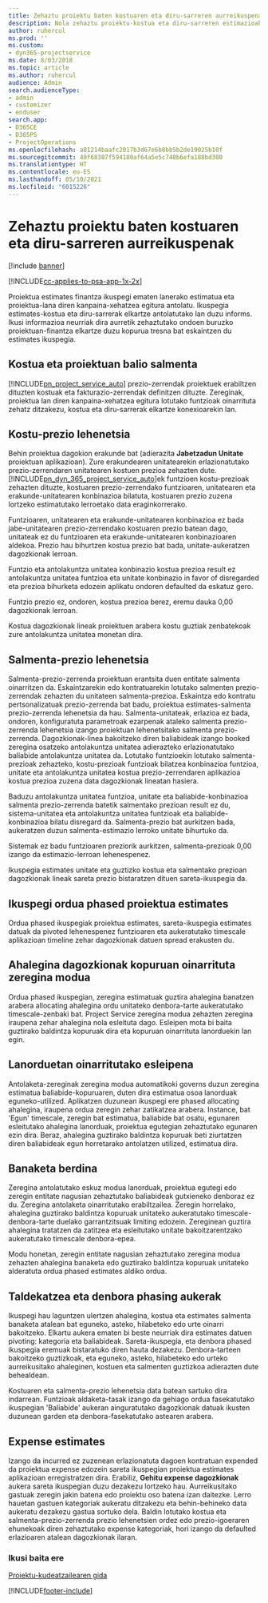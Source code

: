 ```yaml
---
title: Zehaztu proiektu baten kostuaren eta diru-sarreren aurreikuspenak
description: Nola zehaztu proiektu-kostua eta diru-sarreren estimazioak Project Service-n
author: ruhercul
ms.prod: ''
ms.custom:
- dyn365-projectservice
ms.date: 8/03/2018
ms.topic: article
ms.author: ruhercul
audience: Admin
search.audienceType:
- admin
- customizer
- enduser
search.app:
- D365CE
- D365PS
- ProjectOperations
ms.openlocfilehash: a81214baafc2017b3d67e6b8bb5b2de19025b10f
ms.sourcegitcommit: 40f68387f594180af64a5e5c748b6efa188bd300
ms.translationtype: HT
ms.contentlocale: eu-ES
ms.lasthandoff: 05/10/2021
ms.locfileid: "6015226"
---
```

# <a name="determine-project-cost-and-revenue-estimates"></a>Zehaztu proiektu baten kostuaren eta diru-sarreren aurreikuspenak 

[!include [banner](../includes/psa-now-project-operations.md)]

[!INCLUDE[cc-applies-to-psa-app-1x-2x](../includes/cc-applies-to-psa-app-1x-2x.md)]

Proiektua estimates finantza ikuspegi ematen lanerako estimatua eta proiektua-lana diren kanpaina-xehatzea egitura antolatu. Ikuspegia estimates-kostua eta diru-sarrerak elkartze antolatutako lan duzu informs. Ikusi informazioa neurriak dira aurretik zehaztutako ondoen buruzko proiektuan-finantza elkartze duzu kopurua tresna bat eskaintzen du estimates ikuspegia.  
  
## <a name="cost-and-sales-value-of-the-project"></a>Kostua eta proiektuan balio salmenta  
[!INCLUDE[pn_project_service_auto](../includes/pn-project-service-auto.md)] prezio-zerrendak proiektuek erabiltzen dituzten kostuak eta fakturazio-zerrendak definitzen dituzte. Zereginak, proiektua lan diren kanpaina-xehatzea egitura lotutako funtzioak oinarrituta zehatz ditzakezu, kostua eta diru-sarrerak elkartze konexioarekin lan.  
  
## <a name="cost-price-defaulting"></a>Kostu-prezio lehenetsia  
Behin proiektua dagokion erakunde bat (adierazita **Jabetzadun Unitate** proiektuan aplikazioan). Zure erakundearen unitatearekin erlazionatutako prezio-zerrendaren unitatearen kostuen prezioa zehazten dute. [!INCLUDE[pn_dyn_365_project_service_auto](../includes/pn-dyn-365-project-service-auto.md)]ek funtzioen kostu-prezioak zehazten dituzte, kostuaren prezio-zerrendako funtzioaren, unitatearen eta erakunde-unitatearen konbinazioa bilatuta, kostuaren prezio zuzena lortzeko estimatutako lerroetako data eraginkorrerako.  
  
Funtzioaren, unitatearen eta erakunde-unitatearen konbinazioa ez bada jabe-unitatearen prezio-zerrendako kostuaren prezio batean dago, unitateak ez du funtzioaren eta erakunde-unitatearen konbinazioaren aldekoa. Prezio hau bihurtzen kostua prezio bat bada, unitate-aukeratzen dagozkionak lerroan.  
  
Funtzio eta antolakuntza unitatea konbinazio kostua prezioa result ez antolakuntza unitatea funtzioa eta unitate konbinazio in favor of disregarded eta prezioa bihurketa edozein aplikatu ondoren defaulted da eskatuz gero.  
  
 Funtzio prezio ez, ondoren, kostua prezioa berez, eremu dauka 0,00 dagozkionak lerroan.  
  
 Kostua dagozkionak lineak proiektuen arabera kostu guztiak zenbatekoak zure antolakuntza unitatea monetan dira.  
  
## <a name="sales-price-defaulting"></a>Salmenta-prezio lehenetsia  
Salmenta-prezio-zerrenda proiektuan erantsita duen entitate salmenta oinarritzen da. Eskaintzarekin edo kontratuarekin lotutako salmenten prezio-zerrendak zehazten du unitateen salmenta-prezioa. Eskaintza edo kontratu pertsonalizatuak prezio-zerrenda bat badu, proiektua estimates-salmenta prezio-zerrenda lehenetsia da hau. Salmenta-unitateak, erlazioa ez bada, ondoren, konfiguratuta parametroak ezarpenak ataleko salmenta prezio-zerrenda lehenetsia izango proiektuan lehenetsitako salmenta prezio-zerrenda. Dagozkionak-linea bakoitzeko diren baliabideak izango booked zeregina osatzeko antolakuntza unitatea adierazteko erlazionatutako baliabide antolakuntza unitatea da. Lotutako funtzioekin lotutako salmenta-prezioak zehazteko, kostu-prezioak funtzioak bilatzea konbinazioa funtzioa, unitate eta antolakuntza unitatea kostua prezio-zerrendaren aplikazioa kostua prezioa zuzena data dagozkionak lineatan hasiera.  
  
Baduzu antolakuntza unitatea funtzioa, unitate eta baliabide-konbinazioa salmenta prezio-zerrenda batetik salmentako prezioan result ez du, sistema-unitatea eta antolakuntza unitatea funtzioak eta baliabide-konbinazioa bilatu disregard da. Salmenta-prezio bat aurkitzen bada, aukeratzen duzun salmenta-estimazio lerroko unitate bihurtuko da.  
  
Sistemak ez badu funtzioaren preziorik aurkitzen, salmenta-prezioak 0,00 izango da estimazio-lerroan lehenespenez.  
  
Ikuspegia estimates unitate eta guztizko kostua eta salmentako prezioan dagozkionak lineak sareta prezio bistaratzen dituen sareta-ikuspegia da.  
  
## <a name="time-phased-view-of-project-estimates"></a>Ikuspegi ordua phased proiektua estimates  
Ordua phased ikuspegiak proiektua estimates, sareta-ikuspegia estimates datuak da pivoted lehenespenez funtzioaren eta aukeratutako timescale aplikazioan timeline zehar dagozkionak datuen spread erakusten du.  
  
## <a name="effort-estimate-allocation-based-on-task-mode"></a>Ahalegina dagozkionak kopuruan oinarrituta zeregina modua  
Ordua phased ikuspegian, zeregina estimatuak guztira ahalegina banatzen arabera allocating ahalegina ordu unitateko denbora-tarte aukeratutako timescale-zenbaki bat. Project Service zeregina modua zehazten zeregina iraupena zehar ahalegina nola esleituta dago. Esleipen mota bi baita guztirako baldintza kopuruak dira eta kopuruan oinarrituta lanorduekin lan egin. 
  
## <a name="work-hours-based-allocation"></a>Lanorduetan oinarritutako esleipena  
Antolaketa-zereginak zeregina modua automatikoki governs duzun zeregina estimatua baliabide-kopuruaren, duten dira estimatua osoa lanorduak eguneko-utilized. Aplikatzen duzunean ikuspegi ere phased allocating ahalegina, iraupena ordua zeregin zehar zatikatzea arabera. Instance, bat 'Egun' timescale, zeregin bat estimatua, baliabide bat osatu, egunaren esleitutako ahalegina lanorduak, proiektua egutegian zehaztutako egunaren ezin dira. Beraz, ahalegina guztirako baldintza kopuruak beti ziurtatzen diren baliabideak egun horretarako antolatzen utilized, estimatua dira.  
  
## <a name="even-distribution"></a>Banaketa berdina  
Zeregina antolatutako eskuz modua lanorduak, proiektua egutegi edo zeregin entitate nagusian zehaztutako baliabideak gutxieneko denboraz ez du. Zeregina antolaketa oinarritutako erabiltzailea. Zeregin horrelako, ahalegina guztirako baldintza kopuruak unitateko aukeratutako timescale-denbora-tarte duelako garrantzitsuak limiting edozein. Zereginean guztira ahalegina tratatzen da zatitzea eta esleitutako unitate bakoitzarentzako aukeratutako timescale denbora-epea.  
  
Modu honetan, zeregin entitate nagusian zehaztutako zeregina modua zehazten ahalegina banaketa edo guztirako baldintza kopuruak unitateko alderatuta ordua phased estimates aldiko ordua.  
  
## <a name="grouping-and-time-phasing-options"></a>Taldekatzea eta denbora phasing aukerak  
Ikuspegi hau laguntzen ulertzen ahalegina, kostua eta estimates salmenta banaketa atalean bat eguneko, asteko, hilabeteko edo urte oinarri bakoitzeko. Elkartu aukera ematen bi beste neurriak dira estimates datuen pivoting: kategoria eta baliabideak. Sareta-ikuspegia, eta denbora phased ikuspegia eremuak bistaratuko diren hauta dezakezu. Denbora-tarteen bakoitzeko guztizkoak, eta eguneko, asteko, hilabeteko edo urteko aurreikusitako ahaleginen, kostuen eta salmenten guztizkoa adierazten dute behealdean.  
  
Kostuaren eta salmenta-prezio lehenetsia data batean sartuko dira indarrean. Funtzioak aldaketa-tasak izango da gehiago ordua fasekatutako ikuspegian 'Baliabide' aukeran ainguratutako dagozkionak datuak ikusten duzunean garden eta denbora-fasekatutako astearen arabera.  
  
## <a name="expense-estimates"></a>Expense estimates  
Izango da incurred ez zuzenean erlazionatuta dagoen kontratuan expended da proiektua expense edozein sareta ikuspegian proiektua estimates aplikazioan erregistratzen dira. Erabiliz, **Gehitu expense dagozkionak** aukera sareta ikuspegian duzu dezakezu lortzeko hau. Aurreikusitako gastuak zeregin jakin batena edo proiektu oso batena izan daitezke. Lerro hauetan gastuen kategoriak aukeratu ditzakezu eta behin-behineko data aukeratu dezakezu gastua sortuko dela. Baldin lotutako kostua eta salmenta-prezio-zerrenda prezio lehenetsien ordez edo prezio-igoeraren ehunekoak diren zehaztutako expense kategoriak, hori izango da defaulted erlazioaren atalean dagozkionak ilaran.  
  
### <a name="see-also"></a>Ikusi baita ere  
 [Proiektu-kudeatzailearen gida](../psa/project-manager-guide.md)


[!INCLUDE[footer-include](../includes/footer-banner.md)]